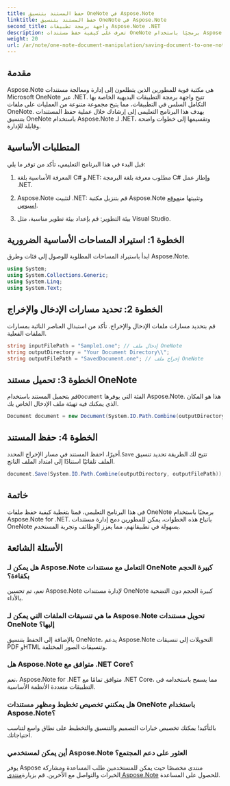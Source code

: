 ```yaml
---
title: حفظ المستند بتنسيق OneNote في Aspose.Note
linktitle: حفظ المستند بتنسيق OneNote في Aspose.Note
second_title: واجهة برمجة تطبيقات Aspose.Note .NET
description: تعرف على كيفية حفظ مستندات OneNote برمجيًا باستخدام Aspose.Note for .NET في هذا البرنامج التعليمي الشامل. اكتشف دليلًا خطوة بخطوة يرشدك خلال العملية بأكملها - من تحميل ملفات OneNote الموجودة إلى حفظها بالتنسيق المطلوب.
weight: 20
url: /ar/note/one-note-document-manipulation/saving-document-to-one-note-format/
---
```

## مقدمة

Aspose.Note هي مكتبة قوية للمطورين الذين يتطلعون إلى إدارة ومعالجة مستندات Microsoft OneNote عبر .NET. تتيح واجهة برمجة التطبيقات البديهية الخاصة بها التكامل السلس في التطبيقات، مما يتيح مجموعة متنوعة من العمليات على ملفات OneNote. يهدف هذا البرنامج التعليمي إلى إرشادك خلال عملية حفظ المستندات بتنسيق OneNote باستخدام Aspose.Note لـ .NET، وتقسيمها إلى خطوات واضحة وقابلة للإدارة.

## المتطلبات الأساسية

قبل البدء في هذا البرنامج التعليمي، تأكد من توفر ما يلي:

1. المعرفة الأساسية بلغة C# و.NET: مطلوب معرفة بلغة البرمجة C# وإطار عمل .NET.
   
2.  Aspose.Note لتثبيت .NET: قم بتنزيل مكتبة Aspose.Note وتثبيتها من[موقع اسبوس](https://releases.aspose.com/note/net/).

3. بيئة التطوير: قم بإعداد بيئة تطوير مناسبة، مثل Visual Studio.

## الخطوة 1: استيراد المساحات الأساسية الضرورية

ابدأ باستيراد المساحات المطلوبة للوصول إلى فئات وطرق Aspose.Note.

```csharp
using System;
using System.Collections.Generic;
using System.Linq;
using System.Text;
```

## الخطوة 2: تحديد مسارات الإدخال والإخراج

قم بتحديد مسارات ملفات الإدخال والإخراج. تأكد من استبدال العناصر النائبة بمسارات الملفات الفعلية.

```csharp
string inputFilePath = "Sample1.one"; // إدخال ملف OneNote
string outputDirectory = "Your Document Directory\\";
string outputFilePath = "SavedDocument.one"; // إخراج ملف OneNote
```

## الخطوة 3: تحميل مستند OneNote

 قم بتحميل المستند باستخدام`Document` الفئة التي يوفرها Aspose.Note. هذا هو المكان الذي يمكنك فيه تهيئة ملف الإدخال الخاص بك.

```csharp
Document document = new Document(System.IO.Path.Combine(outputDirectory, inputFilePath));
```

## الخطوة 4: حفظ المستند

 أخيرًا، احفظ المستند في مسار الإخراج المحدد.`Save` تتيح لك الطريقة تحديد تنسيق الملف تلقائيًا استنادًا إلى امتداد الملف الناتج.

```csharp
document.Save(System.IO.Path.Combine(outputDirectory, outputFilePath));
```

## خاتمة

في هذا البرنامج التعليمي، قمنا بتغطية كيفية حفظ ملفات OneNote برمجيًا باستخدام Aspose.Note for .NET. باتباع هذه الخطوات، يمكن للمطورين دمج إدارة مستندات OneNote بسهولة في تطبيقاتهم، مما يعزز الوظائف وتجربة المستخدم.

## الأسئلة الشائعة

### هل يمكن لـ Aspose.Note التعامل مع مستندات OneNote كبيرة الحجم بكفاءة؟

نعم، تم تحسين Aspose.Note لإدارة مستندات OneNote كبيرة الحجم دون التضحية بالأداء.

### ما هي تنسيقات الملفات التي يمكن لـ Aspose.Note تحويل مستندات OneNote إليها؟

بالإضافة إلى الحفظ بتنسيق OneNote، يدعم Aspose.Note التحويلات إلى تنسيقات PDF وHTML وتنسيقات الصور المختلفة.

### هل Aspose.Note متوافق مع .NET Core؟

نعم، Aspose.Note for .NET متوافق تمامًا مع .NET Core، مما يسمح باستخدامه في التطبيقات متعددة الأنظمة الأساسية.

### هل يمكنني تخصيص تخطيط ومظهر مستندات OneNote باستخدام Aspose.Note؟

بالتأكيد! يمكنك تخصيص خيارات التصميم والتنسيق والتخطيط على نطاق واسع لتناسب احتياجاتك.

### أين يمكن لمستخدمي Aspose.Note العثور على دعم المجتمع؟

 يوفر Aspose منتدى مخصصًا حيث يمكن للمستخدمين طلب المساعدة ومشاركة الخبرات والتواصل مع الآخرين. قم بزيارة[منتدى Aspose.Note](https://forum.aspose.com/c/note/28) للحصول على المساعدة.